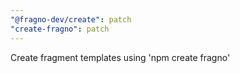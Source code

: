 ```yaml
---
"@fragno-dev/create": patch
"create-fragno": patch
---
```


Create fragment templates using 'npm create fragno'
